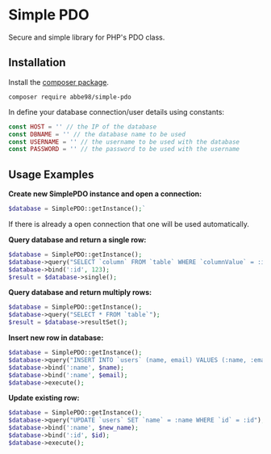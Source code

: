 # Simple PDO
Secure and simple library for PHP's PDO class.

## Installation 
Install the [composer package](https://packagist.org/packages/abbe98/simple-pdo).

```
composer require abbe98/simple-pdo
```

In define your database connection/user details using constants:

```php
const HOST = '' // the IP of the database
const DBNAME = '' // the database name to be used
const USERNAME = '' // the username to be used with the database
const PASSWORD = '' // the password to be used with the username
```

## Usage Examples

**Create new SimplePDO instance and open a connection:**

```php
$database = SimplePDO::getInstance();`
```

If there is already a open connection that one will be used automatically.

**Query database and return a single row:**

```php
$database = SimplePDO::getInstance();
$database->query("SELECT `column` FROM `table` WHERE `columnValue` = :id");
$database->bind(':id', 123);
$result = $database->single();
```

**Query database and return multiply rows:**

```php
$database = SimplePDO::getInstance();
$database->query("SELECT * FROM `table`");
$result = $database->resultSet();
```

**Insert new row in database:**

```php
$database = SimplePDO::getInstance();
$database->query("INSERT INTO `users` (name, email) VALUES (:name, :email)");
$database->bind(':name', $name);
$database->bind(':name', $email);
$database->execute();
```

**Update existing row:**

```php
$database = SimplePDO::getInstance();
$database->query("UPDATE `users` SET `name` = :name WHERE `id` = :id");
$database->bind(':name', $new_name);
$database->bind(':id', $id);
$database->execute();
```
